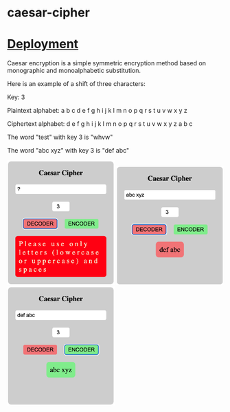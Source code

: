 # caesar-cipher

# [Deployment](https://mariariosnavarro.github.io/caesar-cipher/)

Caesar encryption is a simple symmetric encryption method based on monographic and monoalphabetic substitution.

Here is an example of a shift of three characters:

Key: 3

Plaintext alphabet: a b c d e f g h i j k l m n o p q r s t u v w x y z

Ciphertext alphabet: d e f g h i j k l m n o p q r s t u v w x y z a b c

The word "test" with key 3 is "whvw"

The word "abc xyz" with key 3 is "def abc"

  <div>
    <img src="./assets/img/readme1.png" alt="readme pic" width="250px">
    <img src="./assets/img/readme2.png" alt="readme pic" width="250px">
    <img src="./assets/img/readme3.png" alt="readme pic" width="250px">
  </div>
